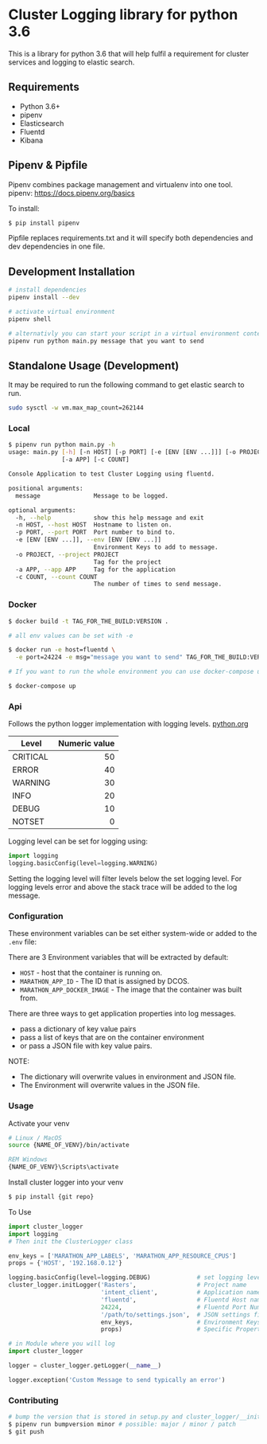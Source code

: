 # Cluster Logging library for python 3.6

This is a library for python 3.6 that will help fulfil a
requirement for cluster services and logging to elastic search.

## Requirements

-   Python 3.6+
-   pipenv
-   Elasticsearch
-   Fluentd
-   Kibana

## Pipenv & Pipfile

Pipenv combines package management and virtualenv into one tool.  
pipenv: https://docs.pipenv.org/basics

To install:

```bash
$ pip install pipenv
```

Pipfile replaces requirements.txt and it will specify both dependencies and dev dependencies in one file.

## Development Installation

```bash
# install dependencies
pipenv install --dev

# activate virtual environment
pipenv shell

# alternativly you can start your script in a virtual environment context
pipenv run python main.py message that you want to send
```

## Standalone Usage (Development)

It may be required to run the following command to get elastic search to run.

```bash
sudo sysctl -w vm.max_map_count=262144
```

### Local

```bash
$ pipenv run python main.py -h
usage: main.py [-h] [-n HOST] [-p PORT] [-e [ENV [ENV ...]]] [-o PROJECT]
               [-a APP] [-c COUNT]

Console Application to test Cluster Logging using fluentd.

positional arguments:
  message               Message to be logged.

optional arguments:
  -h, --help            show this help message and exit
  -n HOST, --host HOST  Hostname to listen on.
  -p PORT, --port PORT  Port number to bind to.
  -e [ENV [ENV ...]], --env [ENV [ENV ...]]
                        Environment Keys to add to message.
  -o PROJECT, --project PROJECT
                        Tag for the project
  -a APP, --app APP     Tag for the application
  -c COUNT, --count COUNT
                        The number of times to send message.
```

### Docker

```bash
$ docker build -t TAG_FOR_THE_BUILD:VERSION .

# all env values can be set with -e

$ docker run -e host=fluentd \
  -e port=24224 -e msg="message you want to send" TAG_FOR_THE_BUILD:VERSION

# If you want to run the whole environment you can use docker-compose up

$ docker-compose up
```

### Api

Follows the python logger implementation with logging levels. [python.org](https://docs.python.org/3/library/logging.html)

| Level    | Numeric value |
| -------- | ------------: |
| CRITICAL |            50 |
| ERROR    |            40 |
| WARNING  |            30 |
| INFO     |            20 |
| DEBUG    |            10 |
| NOTSET   |             0 |

Logging level can be set for logging using:

```python
import logging
logging.basicConfig(level=logging.WARNING)
```

Setting the logging level will filter levels below the set logging level. For logging levels error and above the stack trace will be added to the log message.

### Configuration

These environment variables can be set either system-wide or added to the `.env` file:

There are 3 Environment variables that will be extracted by default:

-   `HOST` - host that the container is running on.
-   `MARATHON_APP_ID` - The ID that is assigned by DCOS.
-   `MARATHON_APP_DOCKER_IMAGE` - The image that the container was built from.

There are three ways to get application properties into log messages.

-   pass a dictionary of key value pairs
-   pass a list of keys that are on the container environment
-   or pass a JSON file with key value pairs.

NOTE:

-   The dictionary will overwrite values in environment and JSON file.
-   The Environment will overwrite values in the JSON file.

### Usage

Activate your venv

```bash
# Linux / MacOS
source {NAME_OF_VENV}/bin/activate
```

```bat
REM Windows
{NAME_OF_VENV}\Scripts\activate
```

Install cluster logger into your venv

```bash
$ pip install {git repo}
```

To Use

```python
import cluster_logger
import logging
# Then init the ClusterLogger class

env_keys = ['MARATHON_APP_LABELS', 'MARATHON_APP_RESOURCE_CPUS']
props = {'HOST', '192.168.0.12'}

logging.basicConfig(level=logging.DEBUG)             # set logging level
cluster_logger.initLogger('Rasters',                 # Project name
                          'intent_client',           # Application name
                          'fluentd',                 # Fluentd Host name (optional)
                          24224,                     # Fluentd Port Number(optional)
                          '/path/to/settings.json',  # JSON settings file (optional)
                          env_keys,                  # Environment Keys (optional)
                          props)                     # Specific Properties (optional)

# in Module where you will log
import cluster_logger

logger = cluster_logger.getLogger(__name__)

logger.exception('Custom Message to send typically an error')
```

### Contributing

```bash
# bump the version that is stored in setup.py and cluster_logger/__init__.py
$ pipenv run bumpversion minor # possible: major / minor / patch
$ git push
```
